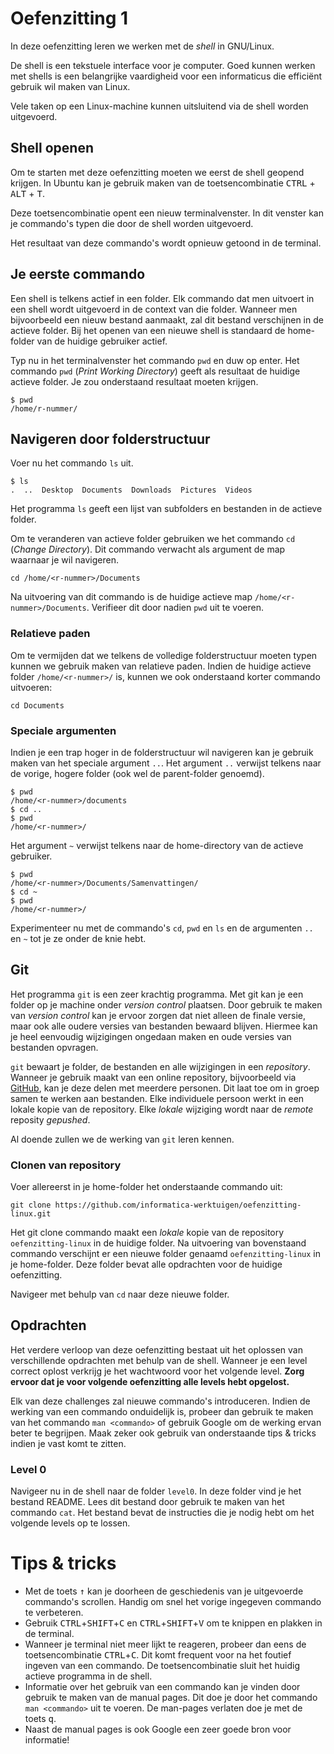 # Oefenzitting 1

In deze oefenzitting leren we werken met de *shell* in GNU/Linux.

De shell is een tekstuele interface voor je computer. Goed kunnen werken met shells is een belangrijke vaardigheid voor een informaticus die efficiënt gebruik wil maken van Linux.

Vele taken op een Linux-machine kunnen uitsluitend via de shell worden uitgevoerd.

## Shell openen

Om te starten met deze oefenzitting moeten we eerst de shell geopend krijgen. 
In Ubuntu kan je gebruik maken van de toetsencombinatie <kbd>CTRL</kbd> + <kbd>ALT</kbd> + <kbd>T</kbd>.

Deze toetsencombinatie opent een nieuw terminalvenster. In dit venster kan je commando's typen die door de shell worden uitgevoerd. 

Het resultaat van deze commando's wordt opnieuw getoond in de terminal.

## Je eerste commando

Een shell is telkens actief in een folder. Elk commando dat men uitvoert in een shell wordt uitgevoerd in de context van die folder. Wanneer men bijvoorbeeld een nieuw bestand aanmaakt, zal dit bestand verschijnen in de actieve folder. Bij het openen van een nieuwe shell is standaard de home-folder van de huidige gebruiker actief.

Typ nu in het terminalvenster het commando `pwd` en duw op enter.  Het commando `pwd` (*Print Working Directory*) geeft als resultaat de huidige actieve folder. Je zou onderstaand resultaat moeten krijgen.

``` shell
$ pwd
/home/r-nummer/
```
## Navigeren door folderstructuur

Voer nu het commando `ls` uit. 

``` shell
$ ls
.  ..  Desktop  Documents  Downloads  Pictures  Videos
```

Het programma `ls` geeft een lijst van subfolders en bestanden in de actieve folder.

Om te veranderen van actieve folder gebruiken we het commando `cd` (*Change Directory*). Dit commando verwacht als argument de map waarnaar je wil navigeren.

``` shell
cd /home/<r-nummer>/Documents
```

Na uitvoering van dit commando is de huidige actieve map `/home/<r-nummer>/Documents`.
Verifieer dit door nadien `pwd` uit te voeren.

### Relatieve paden

Om te vermijden dat we telkens de volledige folderstructuur moeten typen kunnen we gebruik maken van relatieve paden.
Indien de huidige actieve folder `/home/<r-nummer>/` is, kunnen we ook onderstaand korter commando uitvoeren:

``` shell
cd Documents
```

### Speciale argumenten

Indien je een trap hoger in de folderstructuur wil navigeren kan je gebruik maken van het speciale argument `..`. Het argument `..` verwijst telkens naar de vorige, hogere folder (ook wel de parent-folder genoemd).

``` shell
$ pwd
/home/<r-nummer>/documents
$ cd ..
$ pwd
/home/<r-nummer>/
```

Het argument `~` verwijst telkens naar de home-directory van de actieve gebruiker.

``` shell
$ pwd
/home/<r-nummer>/Documents/Samenvattingen/
$ cd ~
$ pwd
/home/<r-nummer>/
```

Experimenteer nu met de commando's `cd`, `pwd` en `ls` en de argumenten `..` en `~` tot je ze onder de knie hebt.

## Git

Het programma `git` is een zeer krachtig programma. Met git kan je een folder op je machine onder *version control* plaatsen. 
Door gebruik te maken van *version control* kan je ervoor zorgen dat niet alleen de finale versie, maar ook alle oudere versies van bestanden bewaard blijven. Hiermee kan je heel eenvoudig wijzigingen ongedaan maken en oude versies van bestanden opvragen.

`git` bewaart je folder, de bestanden en alle wijzigingen in een *repository*.
Wanneer je gebruik maakt van een online repository, bijvoorbeeld via [GitHub](https://www.github.com/), kan je deze delen met meerdere personen. Dit laat toe om in groep samen te werken aan bestanden. Elke individuele persoon werkt in een lokale kopie van de repository. Elke *lokale* wijziging wordt naar de *remote* reposity *gepushed*.

Al doende zullen we de werking van `git` leren kennen.

### Clonen van repository

Voer allereerst in je home-folder het onderstaande commando uit:

``` shell
git clone https://github.com/informatica-werktuigen/oefenzitting-linux.git
```

Het git clone commando maakt een *lokale* kopie van de repository `oefenzitting-linux` in de huidige folder.
Na uitvoering van bovenstaand commando verschijnt er een nieuwe folder genaamd `oefenzitting-linux` in je home-folder. Deze folder bevat alle opdrachten voor de huidige oefenzitting.

Navigeer met behulp van `cd` naar deze nieuwe folder.


## Opdrachten

Het verdere verloop van deze oefenzitting bestaat uit het oplossen van verschillende opdrachten met behulp van de shell.
Wanneer je een level correct oplost verkrijg je het wachtwoord voor het volgende level.
**Zorg ervoor dat je voor volgende oefenzitting alle levels hebt opgelost.**

Elk van deze challenges zal nieuwe commando's introduceren. Indien de werking van een commando onduidelijk is, probeer dan gebruik te maken van het commando `man <commando>` of gebruik Google om de werking ervan beter te begrijpen. Maak zeker ook gebruik van onderstaande tips & tricks indien je vast komt te zitten.


### Level 0

Navigeer nu in de shell naar de folder `level0`. In deze folder vind je het bestand README. Lees dit bestand door gebruik te maken van het commando `cat`. Het bestand bevat de instructies die je nodig hebt om het volgende levels op te lossen.

# Tips & tricks

* Met de toets <kbd>&uarr;</kbd> kan je doorheen de geschiedenis van je uitgevoerde commando's scrollen. Handig om snel het vorige ingegeven commando te verbeteren.
* Gebruik <kbd>CTRL</kbd>+<kbd>SHIFT</kbd>+<kbd>C</kbd> en <kbd>CTRL</kbd>+<kbd>SHIFT</kbd>+<kbd>V</kbd> om te knippen en plakken in de terminal.
* Wanneer je terminal niet meer lijkt te reageren, probeer dan eens de toetsencombinatie <kbd>CTRL</kbd>+<kbd>C</kbd>. Dit komt frequent voor na het foutief ingeven van een commando. De toetsencombinatie sluit het huidig actieve programma in de shell.
* Informatie over het gebruik van een commando kan je vinden door gebruik te maken van de manual pages. Dit doe je door het commando `man <commando>` uit te voeren. De man-pages verlaten doe je met de toets <kbd>q</kbd>.
* Naast de manual pages is ook Google een zeer goede bron voor informatie!
